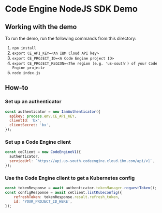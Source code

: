 # Code Engine NodeJS SDK Demo

## Working with the demo

To run the demo, run the following commands from this directory:
1. `npm install`
2. `export CE_API_KEY=<An IBM Cloud API key>`
3. `export CE_PROJECT_ID=<A Code Engine project ID>`
4. `export CE_PROJECT_REGION=<The region (e.g. 'us-south') of your Code Engine project>`
5. `node index.js`

## How-to

### Set up an authenticator
```js
const authenticator = new IamAuthenticator({
  apikey: process.env.CE_API_KEY,
  clientId: 'bx',
  clientSecret: 'bx',
});
```

### Set up a Code Engine client
```js
const ceClient = new CodeEngineV1({
  authenticator,
  serviceUrl: `https://api.us-south.codeengine.cloud.ibm.com/api/v1`,
});
```

### Use the Code Engine client to get a Kubernetes config
```js
const tokenResponse = await authenticator.tokenManager.requestToken();
const configResponse = await ceClient.listKubeconfig({
    refreshToken: tokenResponse.result.refresh_token,
    id: 'YOUR_PROJECT_ID_HERE',
});
```